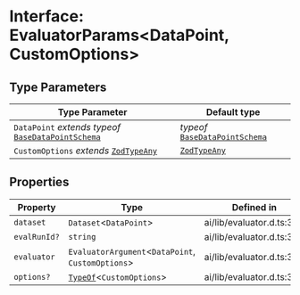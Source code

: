 # Interface: EvaluatorParams\<DataPoint, CustomOptions\>

## Type Parameters

| Type Parameter | Default type |
| ------ | ------ |
| `DataPoint` *extends* *typeof* [`BaseDataPointSchema`](../variables/BaseDataPointSchema.md) | *typeof* [`BaseDataPointSchema`](../variables/BaseDataPointSchema.md) |
| `CustomOptions` *extends* [`ZodTypeAny`](../namespaces/z/type-aliases/ZodTypeAny.md) | [`ZodTypeAny`](../namespaces/z/type-aliases/ZodTypeAny.md) |

## Properties

| Property | Type | Defined in |
| ------ | ------ | ------ |
| `dataset` | `Dataset`\<`DataPoint`\> | ai/lib/evaluator.d.ts:352 |
| `evalRunId?` | `string` | ai/lib/evaluator.d.ts:353 |
| `evaluator` | `EvaluatorArgument`\<`DataPoint`, `CustomOptions`\> | ai/lib/evaluator.d.ts:351 |
| `options?` | [`TypeOf`](../namespaces/z/type-aliases/TypeOf.md)\<`CustomOptions`\> | ai/lib/evaluator.d.ts:354 |
